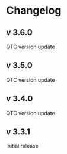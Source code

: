 # Changelog
## v 3.6.0
QTC version update
## v 3.5.0
QTC version update
## v 3.4.0
QTC version update
## v 3.3.1
Initial release
